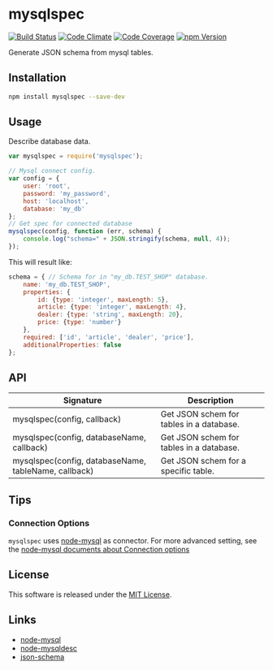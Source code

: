mysqlspec
==========

<!-- Badge Start -->
<a name="badges"></a>

[![Build Status][bd_travis_shield_url]][bd_travis_url]
[![Code Climate][bd_codeclimate_shield_url]][bd_codeclimate_url]
[![Code Coverage][bd_codeclimate_coverage_shield_url]][bd_codeclimate_url]
[![npm Version][bd_npm_shield_url]][bd_npm_url]

[bd_repo_url]: https://github.com/okunishinishi/node-mysqlspec
[bd_travis_url]: http://travis-ci.org/okunishinishi/node-mysqlspec
[bd_travis_shield_url]: http://img.shields.io/travis/okunishinishi/node-mysqlspec.svg?style=flat
[bd_license_url]: https://github.com/okunishinishi/node-mysqlspec/blob/master/LICENSE
[bd_codeclimate_url]: http://codeclimate.com/github/okunishinishi/node-mysqlspec
[bd_codeclimate_shield_url]: http://img.shields.io/codeclimate/github/okunishinishi/node-mysqlspec.svg?style=flat
[bd_codeclimate_coverage_shield_url]: http://img.shields.io/codeclimate/coverage/github/okunishinishi/node-mysqlspec.svg?style=flat
[bd_gemnasium_url]: https://gemnasium.com/okunishinishi/node-mysqlspec
[bd_gemnasium_shield_url]: https://gemnasium.com/okunishinishi/node-mysqlspec.svg
[bd_npm_url]: http://www.npmjs.org/package/mysqlspec
[bd_npm_shield_url]: http://img.shields.io/npm/v/mysqlspec.svg?style=flat

<!-- Badge End -->


<!-- Description Start -->
<a name="description"></a>

Generate JSON schema from mysql tables.

<!-- Description End -->



<!-- Sections Start -->
<a name="sections"></a>

Installation
-----

```bash
npm install mysqlspec --save-dev
```

Usage
-------

Describe database data.

```Javascript
var mysqlspec = require('mysqlspec');

// Mysql connect config.
var config = {
    user: 'root',
    password: 'my_password',
    host: 'localhost',
    database: 'my_db'
};
// Get spec for connected database
mysqlspec(config, function (err, schema) {
    console.log("schema=" + JSON.stringify(schema, null, 4));
});
```

This will result like:

```Javascript
schema = { // Schema for in "my_db.TEST_SHOP" database.
    name: 'my_db.TEST_SHOP',
    properties: {
        id: {type: 'integer', maxLength: 5},
        article: {type: 'integer', maxLength: 4},
        dealer: {type: 'string', maxLength: 20},
        price: {type: 'number'}
    },
    required: ['id', 'article', 'dealer', 'price'],
    additionalProperties: false
};
```
API
------

| Signature | Description |
| --------- | ----------- |
| mysqlspec(config, callback) | Get JSON schem for tables in a database. |
| mysqlspec(config, databaseName, callback) | Get JSON schem for tables in a database. |
| mysqlspec(config, databaseName, tableName, callback) | Get JSON schem for a specific table. |

Tips
----

### Connection Options

`mysqlspec` uses [node-mysql](https://github.com/felixge/node-mysql/) as connector.
For more advanced setting, see the [node-mysql documents about Connection options](https://github.com/felixge/node-mysql/#connection-options)


<!-- Sections Start -->


<!-- LICENSE Start -->
<a name="license"></a>

License
-------
This software is released under the [MIT License](https://github.com/okunishinishi/node-mysqlspec/blob/master/LICENSE).

<!-- LICENSE End -->


<!-- Links Start -->
<a name="links"></a>

Links
------

+ [node-mysql](https://github.com/felixge/node-mysql/)
+ [node-mysqldesc](https://github.com/okunishinishi/node-mysqldesc)
+ [json-schema](http://json-schema.org/)

<!-- Links End -->
